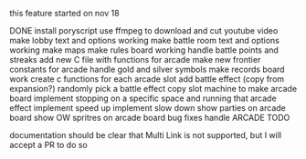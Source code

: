 this feature started on nov 18

DONE install poryscript
use ffmpeg to download and cut youtube video
make lobby text and options working
make battle room text and options working
make maps
make rules board working
handle battle points and streaks
add new C file with functions for arcade
make new frontier constants for arcade
handle gold and silver symbols
make records board work
create c functions for each arcade slot
add battle effect (copy from expansion?)
randomly pick a battle effect
copy slot machine to make arcade board
implement stopping on a specific space and running that arcade effect
implement speed up
implement slow down
show parties on arcade board
show OW spritres on arcade board
bug fixes
handle ARCADE TODO

documentation should be clear that Multi Link is not supported, but I will accept a PR to do so
